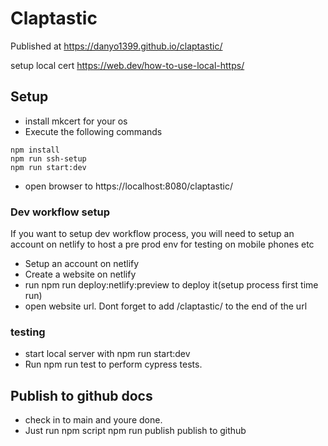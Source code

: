 # Claptastic

Published at 
https://danyo1399.github.io/claptastic/

setup local cert 
https://web.dev/how-to-use-local-https/

## Setup
- install mkcert for your os
- Execute the following commands  
```
npm install
npm run ssh-setup
npm run start:dev
```
- open browser to https://localhost:8080/claptastic/

### Dev workflow setup
If you want to setup dev workflow process, you will need to setup an account on 
netlify to host a pre prod env for testing on mobile phones etc

- Setup an account on netlify
- Create a website on netlify
- run npm run deploy:netlify:preview to deploy it(setup process first time run)
- open website url. Dont forget to add /claptastic/ to the end of the url


### testing
- start local server with npm run start:dev
- Run npm run test to perform cypress tests.


## Publish to github docs
- check in to main and youre done.
- Just run npm script npm run publish publish to github
